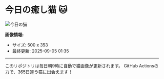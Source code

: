 # 今日の癒し猫 🐱

![今日の猫](https://cdn2.thecatapi.com/images/7iq.jpg)

**画像情報:**
- サイズ: 500 x 353
- 最終更新: 2025-09-05 01:35

---

このリポジトリは毎日朝9時に自動で猫画像が更新されます。
GitHub Actionsの力で、365日違う猫に出会えます！
